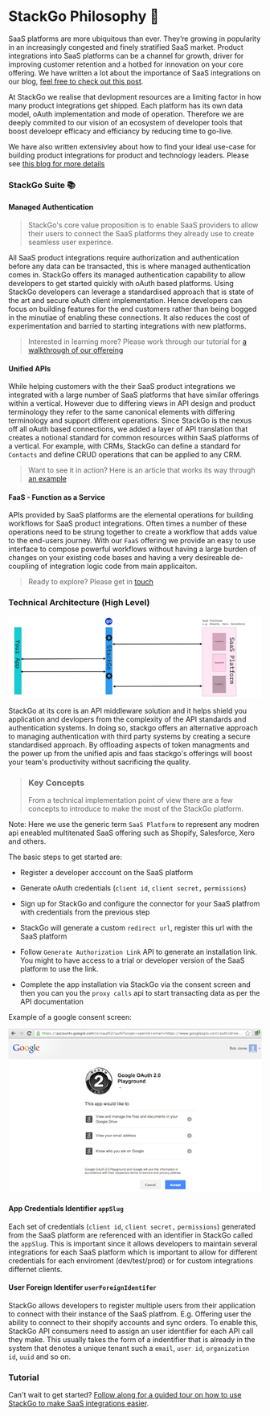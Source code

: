 # StackGo Philosophy 🧠


SaaS platforms are more ubiquitous than ever. They’re growing in popularity in an increasingly congested and finely stratified SaaS market. Product integrations into SaaS platforms can be a channel for growth, driver for improving customer retention and a hotbed for innovation on your core offering. We have written a lot about the importance of SaaS integrations on our blog, [feel free to check out this post](https://stackgo.io/software-marketplaces-for-growth/).

At StackGo we realise that devlopment resources are a limiting factor in how many product integrations get shipped.  Each platform has its own data model, oAuth implementation and mode of operation. Therefore we are deeply commited to our vision of an ecosystem of developer tools that boost develoepr efficacy and efficiancy by reducing time to go-live. 

We have also written extensivley about how to find your ideal use-case for building product integrations for product and technology leaders. Please see [this blog for more details](https://stackgo.io/data-integration-and-saas-marketplaces/) 


### StackGo Suite 📚

#### Managed Authentication 

<!-- theme: success -->
> StackGo's core value proposition is to enable SaaS providers to allow their users to connect the SaaS platforms they already use to create seamless user experince.

All SaaS product integrations require authorization and authentication before any data can be transacted, this is where managed authentication comes in. 
StackGo offers its managed authentication capability to allow developers to get started quickly with oAuth based platforms. Using StackGo developers can leverage a standardised approach that is state of the art and secure oAuth client implementation. Hence developers can focus on building features for the end customers rather than being bogged in the minutiae of enabling these connections. It also reduces the cost of experimentation and barried to starting integrations with new platforms.  

> Interested in learning more? Please work through our tutorial for [a walkthrough of our offereing](StackGo-Tutorial.md)

#### Unified APIs

While helping customers with the their SaaS product integrations we integrated with a large number of SaaS platforms that have similar offerings within a vertical. However due to differing views in API design and product terminology they refer to the same canonical elements with differing terminology and support different operations. 
Since StackGo is the nexus off all oAuth based connections, we added a layer of API translation that creates a notional standard for common resources within SaaS platforms of a vertical. For example, with CRMs, StackGo can define a standard for `Contacts` and define CRUD operations that can be applied to any CRM.

> Want to see it in action? Here is an article that works its way through [an example](Unified-API-An-early-look.md)

#### FaaS - Function as a Service

APIs provided by SaaS platforms are the elemental operations for building workflows for SaaS product integrations. Often times a number of these operations need to be strung together to create a workflow that adds value to the end-users journey. With our `FaaS` offering we provide an easy to use interface to compose powerful workflows without having a large burden of changes on your existing code bases and having a very desireable de-coupliing of integration logic code from main applicaiton.

> Ready to explore? Please get in [touch](mailto:team@stackgo.io)

### Technical Architecture (High Level)

![../assets/sg_philosophy/StackGoasaService.jpg](../assets/sg_philosophy/StackGoasaService.jpg)

StackGo at its core is an API middleware solution and it helps shield you application and devlopers from the complexity of the API standards and authentication systems. In doing so, stackgo offers an alternative approach to managing authentication with third party systems by creating a secure standardised approach. By offloading aspects of token managments and the power up from the unified apis and faas stackgo's offerings will boost your team's productivity without sacrificing the quality.

<!-- theme: warning -->
> ### Key Concepts
>From a technical implementation point of view there are a few concepts to introduce to make the most of the StackGo platform.

Note: Here we use the generic term `SaaS Platform` to represent any modren api eneabled multitenated SaaS offering such as Shopify, Salesforce, Xero and others.

The basic steps to get started are:

- Register a developer acccount on the SaaS platform

- Generate oAuth credentials (`client id`, `client secret,` `permissions`)

- Sign up for StackGo and configure the connector for your SaaS platfrom with credentials from the previous step

- StackGo will generate a custom `redirect url`, register this url with the SaaS platform

- Follow `Generate Authorization Link` API to generate an installation link. You might to have access to a trial or developer version of the SaaS platform to use the link.

- Complete the app installation via StackGo via the consent screen and then you can you the `proxy calls` api to start transacting data as per the API documentation

Example of a google consent screen:

![../assets/sg_philosophy/GoogleOAuthConsent.png](../assets/sg_philosophy/GoogleOAuthConsent.png)


#### App Credentials Identifier `appSlug`
Each set of credentials  (`client id`, `client secret,` `permissions`) generated from the SaaS platform are referenced with an identifier in StackGo called the `appSlug`. This is important since it allows developers to maintain several integrations for each SaaS platform which is important to allow for different credentials for each enviroment (dev/test/prod) or for custom integrations differnet clients. 


#### User Foreign Identifer `userForeignIdentifer`
StackGo allows developers to register multiple users from their application to connect with their instance of the SaaS platfrom. E.g. Offering user the ability to connect to their shopify accounts and sync orders. To enable this, StackGo API consumers need to assign an user identifier for each API call they make. This usually takes the form of a indentifier that is already in the system that denotes a unique tenant such a `email`, `user id`, `organization id`, `uuid` and so on. 


### Tutorial 
Can't wait to get started? 
[Follow along for a guided tour on how to use StackGo to make SaaS integrations easier](StackGo-Tutorial.md). 







